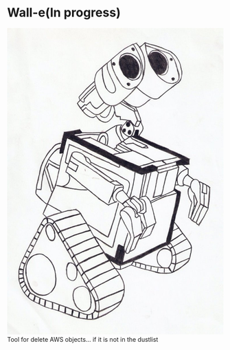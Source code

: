 # Wall-e(In progress)
![Alt text](Wall_e.jpg?raw=true "WALL-E")
Tool for delete AWS objects... if it is not in the dustlist

